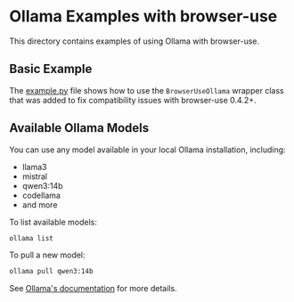 # Ollama Examples with browser-use

This directory contains examples of using Ollama with browser-use.

## Basic Example

The [example.py](./example.py) file shows how to use the `BrowserUseOllama` wrapper class that was added to fix compatibility issues with browser-use 0.4.2+.

## Available Ollama Models

You can use any model available in your local Ollama installation, including:
- llama3
- mistral
- qwen3:14b
- codellama
- and more

To list available models:
```bash
ollama list
```

To pull a new model:
```bash
ollama pull qwen3:14b
```

See [Ollama's documentation](https://github.com/ollama/ollama) for more details.
